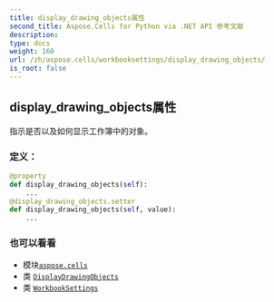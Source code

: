 ```yaml
---
title: display_drawing_objects属性
second_title: Aspose.Cells for Python via .NET API 参考文献
description:
type: docs
weight: 160
url: /zh/aspose.cells/workbooksettings/display_drawing_objects/
is_root: false
---
```

## display_drawing_objects属性

指示是否以及如何显示工作簿中的对象。
### 定义：
```python
@property
def display_drawing_objects(self):
    ...
@display_drawing_objects.setter
def display_drawing_objects(self, value):
    ...
```

### 也可以看看
* 模块[`aspose.cells`](../../)
* 类 [`DisplayDrawingObjects`](/cells/python-net/zh/aspose.cells/displaydrawingobjects)
* 类 [`WorkbookSettings`](/cells/python-net/zh/aspose.cells/workbooksettings)
